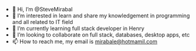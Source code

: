 - 👋 Hi, I’m @SteveMirabal
- 👀 I’m interested in learn and share my knowledgement in programming and all related to IT field
- 🌱 I’m currently learning full stack developer in Henry
- 💞️ I’m looking to collaborate on full stack, databases, desktop apps, etc
- 📫 How to reach me, my email is mirabale@hotmamil.com 

<!---
SteveMirabal/SteveMirabal is a ✨ special ✨ repository because its `README.md` (this file) appears on your GitHub profile.
You can click the Preview link to take a look at your changes.
--->
